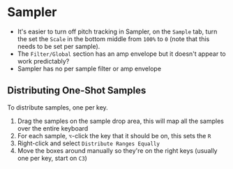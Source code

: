 # Sampler

- It's easier to turn off pitch tracking in Sampler, on the `Sample` tab, turn the set the `Scale` in the bottom middle from `100%` to `0` (note that this needs to be set per sample).
- The `Filter/Global` section has an amp envelope but it doesn't appear to work predictably?
- Sampler has no per sample filter or amp envelope

## Distributing One-Shot Samples

To distribute samples, one per key.

1. Drag the samples on the sample drop area, this will map all the samples over the entire keyboard
2. For each sample, `⌥`-click the key that it should be on, this sets the `R`
3. Right-click and select `Distribute Ranges Equally`
4. Move the boxes around manually so they're on the right keys (usually one per key, start on `C3`)
